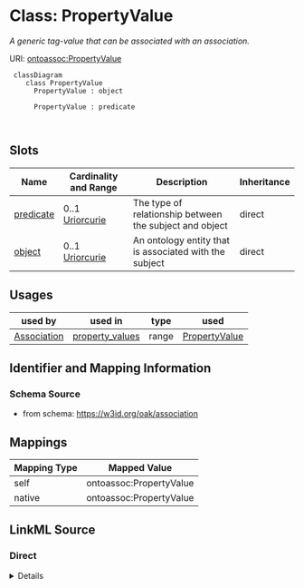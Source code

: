 # Class: PropertyValue
_A generic tag-value that can be associated with an association._




URI: [ontoassoc:PropertyValue](https://w3id.org/oak/association/PropertyValue)



```{mermaid}
 classDiagram
    class PropertyValue
      PropertyValue : object
        
      PropertyValue : predicate
        
      
```




<!-- no inheritance hierarchy -->


## Slots

| Name | Cardinality and Range | Description | Inheritance |
| ---  | --- | --- | --- |
| [predicate](predicate.md) | 0..1 <br/> [Uriorcurie](Uriorcurie.md) | The type of relationship between the subject and object | direct |
| [object](object.md) | 0..1 <br/> [Uriorcurie](Uriorcurie.md) | An ontology entity that is associated with the subject | direct |





## Usages

| used by | used in | type | used |
| ---  | --- | --- | --- |
| [Association](Association.md) | [property_values](property_values.md) | range | [PropertyValue](PropertyValue.md) |






## Identifier and Mapping Information







### Schema Source


* from schema: https://w3id.org/oak/association





## Mappings

| Mapping Type | Mapped Value |
| ---  | ---  |
| self | ontoassoc:PropertyValue |
| native | ontoassoc:PropertyValue |





## LinkML Source

<!-- TODO: investigate https://stackoverflow.com/questions/37606292/how-to-create-tabbed-code-blocks-in-mkdocs-or-sphinx -->

### Direct

<details>
```yaml
name: PropertyValue
description: A generic tag-value that can be associated with an association.
from_schema: https://w3id.org/oak/association
rank: 1000
slots:
- predicate
- object

```
</details>

### Induced

<details>
```yaml
name: PropertyValue
description: A generic tag-value that can be associated with an association.
from_schema: https://w3id.org/oak/association
rank: 1000
attributes:
  predicate:
    name: predicate
    description: The type of relationship between the subject and object.
    from_schema: https://w3id.org/oak/association
    rank: 1000
    slot_uri: rdf:predicate
    alias: predicate
    owner: PropertyValue
    domain_of:
    - Association
    - PropertyValue
    range: uriorcurie
  object:
    name: object
    description: An ontology entity that is associated with the subject.
    from_schema: https://w3id.org/oak/association
    exact_mappings:
    - oa:hasTarget
    rank: 1000
    slot_uri: rdf:object
    alias: object
    owner: PropertyValue
    domain_of:
    - Association
    - PropertyValue
    range: uriorcurie

```
</details>